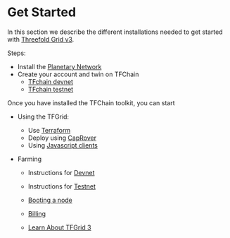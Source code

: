 
# Get Started

In this section we describe the different installations needed to get started with [Threefold Grid v3](https://library.threefold.me/info/tfgrid/#/grid/grid_home.md).

Steps:

- Install the [Planetary Network](grid3_planetary_network)
- Create your account and twin on TFChain
  - [TFchain devnet](grid3_tfchain_init_devnet)
  - [TFchain testnet](grid3_tfchain_init_testnet)

Once you have installed the TFChain toolkit, you can start 

- Using the TFGrid:  
  - Use [Terraform](grid3_terraform_home)
  - Deploy using [CapRover](terraform_caprover)
  - Using [Javascript clients](grid3_javascript_home) 

- Farming
  - Instructions for [Devnet](create_farm_devnet)
  - Instructions for [Testnet](create_farm_testnet)
  - [Booting a node](booting_node)

  - [Billing](@grid3_billing)
  - [Learn About TFGrid 3](@manual3_tfgrid_home)
  
  